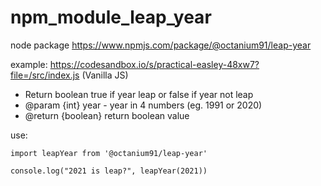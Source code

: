 # npm_module_leap_year

node package https://www.npmjs.com/package/@octanium91/leap-year

example: https://codesandbox.io/s/practical-easley-48xw7?file=/src/index.js (Vanilla JS)

* Return boolean true if year leap or false if year not leap
* @param {int} year - year in 4 numbers (eg. 1991 or 2020)
* @return {boolean} return boolean value

use:

```
import leapYear from '@octanium91/leap-year'

console.log("2021 is leap?", leapYear(2021))
```
